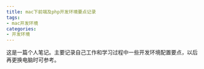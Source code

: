 ```yaml
---
title: mac下前端及php开发环境要点记录
tags:
- mac开发环境
categories:
- 开发环境
---
```


这是一篇个人笔记。主要记录自己工作和学习过程中一些开发环境配置要点，以后再更换电脑时可参考。


